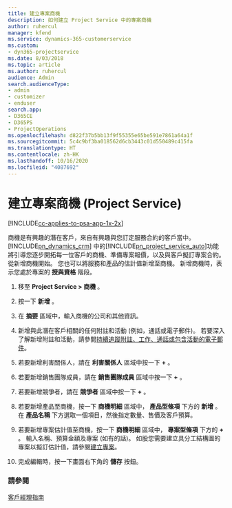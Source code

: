 ```yaml
---
title: 建立專案商機
description: 如何建立 Project Service 中的專案商機
author: ruhercul
manager: kfend
ms.service: dynamics-365-customerservice
ms.custom:
- dyn365-projectservice
ms.date: 8/03/2018
ms.topic: article
ms.author: ruhercul
audience: Admin
search.audienceType:
- admin
- customizer
- enduser
search.app:
- D365CE
- D365PS
- ProjectOperations
ms.openlocfilehash: d822f37b5bb13f9f55355e65be591e7861a64a1f
ms.sourcegitcommit: 5c4c9bf3ba018562d6cb3443c01d550489c415fa
ms.translationtype: HT
ms.contentlocale: zh-HK
ms.lasthandoff: 10/16/2020
ms.locfileid: "4087692"
---
```

# <a name="create-a-project-opportunity-project-service"></a>建立專案商機 (Project Service)

[!INCLUDE[cc-applies-to-psa-app-1x-2x](../includes/cc-applies-to-psa-app-1x-2x.md)]

商機是有興趣的潛在客戶，來自有興趣與您訂定服務合約的客戶當中。 [!INCLUDE[pn_dynamics_crm](../includes/pn-dynamics-crm.md)] 中的[!INCLUDE[pn_project_service_auto](../includes/pn-project-service-auto.md)]功能將引導您逐步開拓每一位客戶的商機、準備專案報價，以及與客戶擬訂專案合約。 從新增商機開始。 您也可以將服務和產品的估計值新增至商機。 新增商機時，表示您處於專案的 **授與資格** 階段。  
  
1.  移至 **Project Service > 商機** 。  
  
2.  按一下 **新增** 。  
  
3.  在 **摘要** 區域中，輸入商機的公司和其他資訊。  
  
4.  新增與此潛在客戶相關的任何附註和活動 (例如，通話或電子郵件)。 若要深入了解新增附註和活動，請參閱[持續追蹤附註、工作、通話或包含活動的電子郵件](https://docs.microsoft.com/dynamics365/customerengagement/on-premises/basics/work-with-activities)。  
  
5.  若要新增利害關係人，請在 **利害關係人** 區域中按一下 **+** 。  
  
6.  若要新增銷售團隊成員，請在 **銷售團隊成員** 區域中按一下 **+** 。  
  
7.  若要新增競爭者，請在 **競爭者** 區域中按一下 **+** 。  
  
8.  若要新增產品至商機，按一下 **商機明細** 區域中， **產品型條項** 下方的 **新增** 。 在 **產品名稱** 下方選取一個項目，然後指定數量、售價及客戶預算。  
  
9. 若要新增專案估計值至商機，按一下 **商機明細** 區域中， **專案型條項** 下方的 **+** 。 輸入名稱、預算金額及專案 (如有的話)。 如股您需要建立具分工結構圖的專案以擬訂估計值，請參閱[建立專案](../psa/create-project.md)。  
  
10. 完成編輯時，按一下畫面右下角的 **儲存** 按鈕。  
  
### <a name="see-also"></a>請參閱  
 [客戶經理指南](../psa/account-manager-guide.md)
